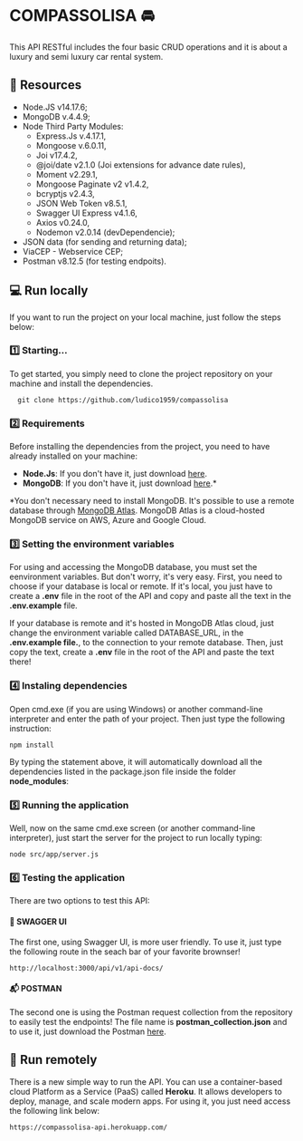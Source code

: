 # COMPASSOLISA 🚘

This API RESTful includes the four basic CRUD operations and it is about a luxury and semi luxury car rental system.

## 💾 Resources

- Node.JS v14.17.6;
- MongoDB v.4.4.9;
- Node Third Party Modules:
  - Express.Js v.4.17.1,
  - Mongoose v.6.0.11,
  - Joi v17.4.2,
  - @joi/date v2.1.0 (Joi extensions for advance date rules),
  - Moment v2.29.1,
  - Mongoose Paginate v2 v1.4.2,
  - bcryptjs v2.4.3,
  - JSON Web Token v8.5.1,
  - Swagger UI Express v4.1.6,
  - Axios v0.24.0,
  - Nodemon v2.0.14 (devDependencie); 
- JSON data (for sending and returning data);
- ViaCEP - Webservice CEP;
- Postman v8.12.5 (for testing endpoits).

## 💻 Run locally

If you want to run the project on your local machine, just follow the steps below:

### 1️⃣ Starting...

To get started, you simply need to clone the project repository on your machine and install the dependencies.

```
  git clone https://github.com/ludico1959/compassolisa
```

### 2️⃣ Requirements

Before installing the dependencies from the project, you need to have already installed on your machine:

* **Node.Js**: If you don't have it, just download [here](https://nodejs.org/en/download/).
* **MongoDB**: If you don't have it, just download [here](https://www.mongodb.com/try/download/community).*

*You don't necessary need to install MongoDB. It's possible to use a remote database through [MongoDB Atlas](https://www.mongodb.com/pt-br/cloud/atlas/register).
MongoDB Atlas is a cloud-hosted MongoDB service on AWS, Azure and Google Cloud. 

### 3️⃣ Setting the environment variables

For using and accessing the MongoDB database, you must set the eenvironment variables. But don't worry, it's very easy. First, you need to choose if your database is local or remote. If it's local, you just have to create a **.env** file in the root of the API and copy and paste all the text in the **.env.example** file.

If your database is remote and it's hosted in MongoDB Atlas cloud, just change the environment variable called DATABASE_URL, in the **.env.example file.**, to the connection to your remote database. Then, just copy the text, create a **.env** file in the root of the API and paste the text there!

### 4️⃣ Instaling dependencies

Open cmd.exe (if you are using Windows) or another command-line interpreter and enter the path of your project. Then just type the following instruction: 

```
npm install
```

By typing the statement above, it will automatically download all the dependencies listed in the package.json file inside the folder **node_modules**:

### 5️⃣ Running the application

Well, now on the same cmd.exe screen (or another command-line interpreter), just start the server for the project to run locally typing:

```
node src/app/server.js
```

### 6️⃣ Testing the application 
There are two options to test this API: 

#### 🎨 SWAGGER UI
The first one, using Swagger UI, is more user friendly. To use it, just type the following route in the seach bar of your favorite brownser!

```
http://localhost:3000/api/v1/api-docs/
```

#### 📬 POSTMAN
The second one is using the Postman request collection from the repository to easily test the endpoints!
The file name is **postman_collection.json** and to use it, just download the Postman [here](https://www.postman.com/downloads/).

## 📡 Run remotely

There is a new simple way to run the API. You can use a container-based cloud Platform as a Service (PaaS) called **Heroku**. It allows developers to deploy, manage, and scale modern apps. For using it, you just need access the following link below:

```
https://compassolisa-api.herokuapp.com/
```
